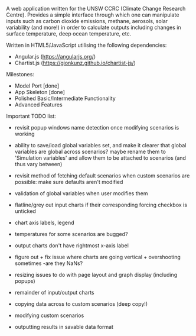 A web application written for the UNSW CCRC (Climate Change Research Centre). Provides a simple interface through which one can manipulate inputs such as carbon dioxide emissions, methane, aerosols, solar variability (and more!) in order to calculate outputs including changes in surface temperature, deep ocean temperature, etc.

Written in HTML5/JavaScript utilising the following dependencies:
- Angular.js (https://angularjs.org/)
- Chartist.js (https://gionkunz.github.io/chartist-js/)

Milestones:
- Model Port [done]
- App Skeleton [done]
- Polished Basic/Intermediate Functionality
- Advanced Features

Important TODO list:
- revisit popup windows name detection once modifying scenarios is working
- ability to save/load global variables set, and make it clearer that global variables are global across scenarios? maybe rename them to 'Simulation variables' and allow them to be attached to scenarios (and thus vary between)
- revisit method of fetching default scenarios when custom scenarios are possible: make sure defaults aren't modified
- validation of global variables when user modifies them

- flatline/grey out input charts if their corresponding forcing checkbox is unticked
- chart axis labels, legend
- temperatures for some scenarios are bugged?
- output charts don't have rightmost x-axis label
- figure out + fix issue where charts are going vertical + overshooting sometimes -are they NaNs?
- resizing issues to do with page layout and graph display (including popups)
- remainder of input/output charts
- copying data across to custom scenarios (deep copy!)
- modifying custom scenarios
- outputting results in savable data format
